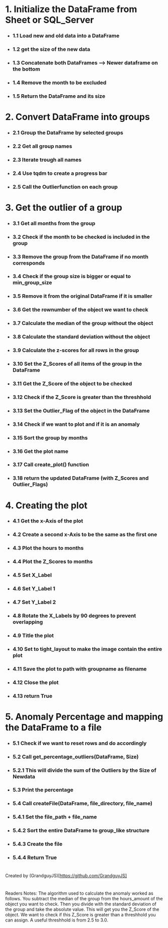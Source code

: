 # 1. Initialize the DataFrame from Sheet or SQL_Server
-   ### 1.1 Load new and old data into a DataFrame
-   ### 1.2 get the size of the new data
-   ### 1.3 Concatenate both DataFrames --> Newer dataframe on the bottom
-   ### 1.4 Remove the month to be excluded
-   ### 1.5 Return the DataFrame and its size
# 2. Convert DataFrame into groups
-   ### 2.1 Group the DataFrame by selected groups
-   ### 2.2 Get all group names
-   ### 2.3 Iterate trough all names
-   ### 2.4 Use tqdm to create a progress bar
-   ### 2.5 Call the Outlierfunction on each group
# 3. Get the outlier of a group
-   ### 3.1 Get all months from the group
-   ### 3.2 Check if the month to be checked is included in the group
-   ### 3.3 Remove the group from the DataFrame if no month corresponds
-   ### 3.4 Check if the group size is bigger or equal to min_group_size
-   ### 3.5 Remove it from the original DataFrame if it is smaller
-   ### 3.6 Get the rownumber of the object we want to check
-   ### 3.7 Calculate the median of the group without the object 
-   ### 3.8 Calculate the standard deviation without the object
-   ### 3.9 Calculate the z-scores for all rows in the group
-   ### 3.10 Set the Z_Scores of all items of the group in the DataFrame
-   ### 3.11 Get the Z_Score of the object to be checked
-   ### 3.12 Check if the Z_Score is greater than the threshhold
-   ### 3.13 Set the Outlier_Flag of the object in the DataFrame
-   ### 3.14 Check if we want to plot and if it is an anomaly
-   ### 3.15 Sort the group by months
-   ### 3.16 Get the plot name
-   ### 3.17 Call create_plot() function
-   ### 3.18 return the updated DataFrame (with Z_Scores and Outlier_Flags)
# 4. Creating the plot
-   ### 4.1 Get the x-Axis of the plot
-   ### 4.2 Create a second x-Axis to be the same as the first one
-   ### 4.3 Plot the hours to months
-   ### 4.4 Plot the Z_Scores to months
-   ### 4.5 Set X_Label
-   ### 4.6 Set Y_Label 1
-   ### 4.7 Set Y_Label 2
-   ### 4.8 Rotate the X_Labels by 90 degrees to prevent overlapping
-   ### 4.9 Title the plot
-   ### 4.10 Set to tight_layout to make the image contain the entire plot
-   ### 4.11 Save the plot to path with groupname as filename
-   ### 4.12 Close the plot
-   ### 4.13 return True
# 5. Anomaly Percentage and mapping the DataFrame to a file
-   ### 5.1 Check if we want to reset rows and do accordingly
-   ### 5.2 Call get_percentage_outliers(DataFrame, Size)
-   ### 5.2.1 This will divide the sum of the Outliers by the Size of Newdata
-   ### 5.3 Print the percentage
-   ### 5.4 Call createFile(DataFrame, file_directory, file_name)
-   ### 5.4.1 Set the file_path + file_name
-   ### 5.4.2 Sort the entire DataFrame to group_like structure
-   ### 5.4.3 Create the file
-   ### 5.4.4 Return True
#
Created by (GrandguyJS)[https://github.com/GrandguyJS]
#
Readers Notes:
The algorithm used to calculate the anomaly worked as follows. You subtract the median of the group from the hours_amount of the object you want to check. Then you divide with the standard deviation of the group and take the absolute value. This will get you the Z_Score of the object. We want to check if this Z_Score is greater than a threshhold you can assign. A useful threshhold is from 2.5 to 3.0.

